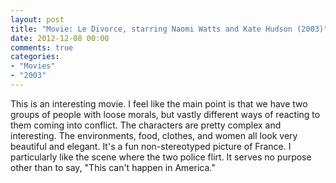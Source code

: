 ```yaml
---
layout: post
title: "Movie: Le Divorce, starring Naomi Watts and Kate Hudson (2003)"
date: 2012-12-08 00:00
comments: true
categories:
- "Movies"
- "2003"
---
```


This is an interesting movie. I feel like the main point is that
we have two groups of people with loose morals, but vastly
different ways of reacting to them coming into conflict. The
characters are pretty complex and interesting. The environments,
food, clothes, and women all look very beautiful and elegant. It's
a fun non-stereotyped picture of France. I particularly like the
scene where the two police flirt. It serves no purpose other than
to say, "This can't happen in America."
